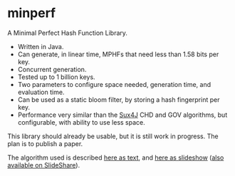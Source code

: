 # minperf
A Minimal Perfect Hash Function Library.

* Written in Java.
* Can generate, in linear time, MPHFs that need less than 1.58 bits per key.
* Concurrent generation.
* Tested up to 1 billion keys.
* Two parameters to configure space needed, generation time, and evaluation time.
* Can be used as a static bloom filter, by storing a hash fingerprint per key.
* Performance very similar than the [Sux4J](https://github.com/vigna/Sux4J) CHD and GOV algorithms, but configurable, with ability to use less space.

This library should already be usable, but it is still work in progress. The plan is to publish a paper.

The algorithm used is described [here as text](https://github.com/thomasmueller/minperf/blob/master/src/test/java/org/minperf/simple/recsplit.md), and
[here as slideshow](https://github.com/thomasmueller/minperf/raw/master/src/test/java/org/minperf/simple/recsplit.pdf) ([also available on SlideShare](https://www.slideshare.net/ThomasMueller12/recsplit-minimal-perfect-hashing)).
